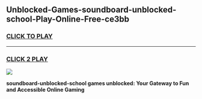 
## Unblocked-Games-soundboard-unblocked-school-Play-Online-Free-ce3bb
<h3>
<a href="https://premium76.site?title=soundboard-unblocked-school&ref=26A">CLICK TO PLAY</a></h3>
<hr>

<h3>
<a href="https://premium76.site?title=soundboard-unblocked-school&ref=26A">CLICK 2 PLAY</a>
  
</h3>

<a href="https://premium76.site?title=soundboard-unblocked-school&ref=26A"><img src="https://clearcache.store/games.png"></a>


**soundboard-unblocked-school games unblocked: Your Gateway to Fun and Accessible Online Gaming**
